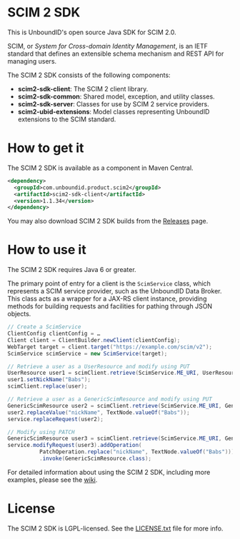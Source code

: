 # SCIM 2 SDK
This is UnboundID's open source Java SDK for SCIM 2.0. 

SCIM, or _System for Cross-domain Identity Management_, is an IETF standard that defines an extensible schema mechanism and REST API for managing users.

The SCIM 2 SDK consists of the following components:
* **scim2-sdk-client**: The SCIM 2 client library.
* **scim2-sdk-common**: Shared model, exception, and utility classes.
* **scim2-sdk-server**: Classes for use by SCIM 2 service providers.
* **scim2-ubid-extensions**: Model classes representing UnboundID extensions to the SCIM standard.

# How to get it
The SCIM 2 SDK is available as a component in Maven Central.

```xml
<dependency>
  <groupId>com.unboundid.product.scim2</groupId>
  <artifactId>scim2-sdk-client</artifactId>
  <version>1.1.34</version>
</dependency>
```

You may also download SCIM 2 SDK builds from the [Releases](https://github.com/UnboundID/scim2/releases) page.

# How to use it
The SCIM 2 SDK requires Java 6 or greater. 

The primary point of entry for a client is the `ScimService` class, which represents a SCIM service provider, such as the UnboundID Data Broker. This class acts as a wrapper for a JAX-RS client instance, providing methods for building requests and facilities for pathing through JSON objects.

```java
// Create a ScimService
ClientConfig clientConfig = …
Client client = ClientBuilder.newClient(clientConfig);
WebTarget target = client.target("https://example.com/scim/v2");
ScimService scimService = new ScimService(target);

// Retrieve a user as a UserResource and modify using PUT
UserResource user1 = scimClient.retrieve(ScimService.ME_URI, UserResource.class);
user1.setNickName("Babs");
scimClient.replace(user);

// Retrieve a user as a GenericScimResource and modify using PUT
GenericScimResource user2 = scimClient.retrieve(ScimService.ME_URI, GenericScimResource.class);
user2.replaceValue("nickName", TextNode.valueOf("Babs"));
service.replaceRequest(user2);

// Modify using PATCH
GenericScimResource user3 = scimClient.retrieve(ScimService.ME_URI, GenericScimResource.class);
service.modifyRequest(user3).addOperation(
          PatchOperation.replace("nickName", TextNode.valueOf("Babs")))
          .invoke(GenericScimResource.class);
```

For detailed information about using the SCIM 2 SDK, including more examples, please see the [wiki](https://github.com/UnboundID/scim2/wiki).

# License
The SCIM 2 SDK is LGPL-licensed. See the [LICENSE.txt](LICENSE) file for more info.
